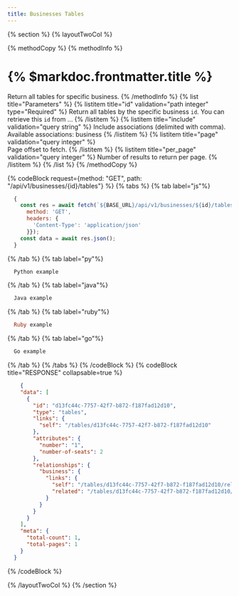 ```yaml
---
title: Businesses Tables
---
```

{% section %}
{% layoutTwoCol %}

{% methodCopy %}
{% methodInfo %}
  # {% $markdoc.frontmatter.title %}
  Return all tables for specific business.
{% /methodInfo %}
{% list title="Parameters" %}
  {% listitem title="id" validation="path integer" type="Required" %}
  Return all tables by the specific business `id`. You can retrieve this `id` from ...
  {% /listitem %}
  {% listitem title="include" validation="query string" %}
  Include associations (delimited with comma). Available associations: business
  {% /listitem %}
  {% listitem title="page" validation="query integer" %}	
  Page offset to fetch.
  {% /listitem %}
  {% listitem title="per_page" validation="query integer" %}
  Number of results to return per page.
  {% /listitem %}
{% /list %}
{% /methodCopy %}

{% codeBlock request={method: "GET", path: "/api/v1/businesses/{id}/tables"} %}
{% tabs %}
  {% tab label="js"%}
  ```js
    {
      const res = await fetch(`${BASE_URL}/api/v1/businesses/${id}/tables`, {
        method: 'GET',
        headers: {
          'Content-Type': 'application/json'
        }});
      const data = await res.json();
    }
  ```
  {% /tab %}
  {% tab label="py"%}
  ```py
    Python example
  ```
  {% /tab %}
  {% tab label="java"%}
  ```java
    Java example
  ```
  {% /tab %}
  {% tab label="ruby"%}
  ```ruby
    Ruby example
  ```
  {% /tab %}
  {% tab label="go"%}
  ```go
    Go example
  ```
  {% /tab %}
{% /tabs %}
{% /codeBlock %}
{% codeBlock title="RESPONSE" collapsable=true %}
  ```json
      {
      "data": [
        {
          "id": "d13fc44c-7757-42f7-b872-f187fad12d10",
          "type": "tables",
          "links": {
            "self": "/tables/d13fc44c-7757-42f7-b872-f187fad12d10"
          },
          "attributes": {
            "number": "1",
            "number-of-seats": 2
          },
          "relationships": {
            "business": {
              "links": {
                "self": "/tables/d13fc44c-7757-42f7-b872-f187fad12d10/relationships/business",
                "related": "/tables/d13fc44c-7757-42f7-b872-f187fad12d10/business"
              }
            }
          }
        }
      ],
      "meta": {
        "total-count": 1,
        "total-pages": 1
      }
    }
  ```
{% /codeBlock %}  

{% /layoutTwoCol %}
{% /section %}